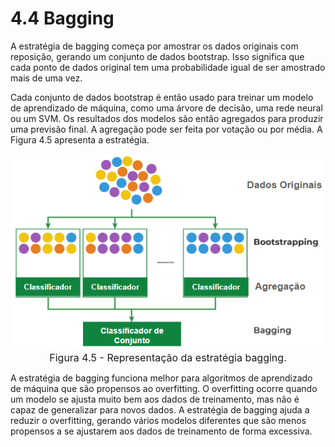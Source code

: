 <style>
    legend {
        font-size: 16px;
    }
    main {
        text-align: justify;
    }
</style>

# 4.4 Bagging

A estratégia de bagging começa por amostrar os dados originais com reposição, gerando um conjunto de dados bootstrap. Isso significa que cada ponto de dados original tem uma probabilidade igual de ser amostrado mais de uma vez.

Cada conjunto de dados bootstrap é então usado para treinar um modelo de aprendizado de máquina, como uma árvore de decisão, uma rede neural ou um SVM. Os resultados dos modelos são então agregados para produzir uma previsão final. A agregação pode ser feita por votação ou por média. A Figura 4.5 apresenta a estratégia.

<div align="center"> 

![figura45](images/figura45.png "figura 4.5") <legend>Figura 4.5 - Representação da estratégia bagging.</legend></div>

A estratégia de bagging funciona melhor para algoritmos de aprendizado de máquina que são propensos ao overfitting. O overfitting ocorre quando um modelo se ajusta muito bem aos dados de treinamento, mas não é capaz de generalizar para novos dados. A estratégia de bagging ajuda a reduzir o overfitting, gerando vários modelos diferentes que são menos propensos a se ajustarem aos dados de treinamento de forma excessiva.